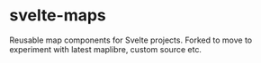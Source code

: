 # svelte-maps
Reusable map components for Svelte projects.
Forked to move to experiment with latest maplibre, custom source etc.

